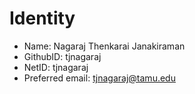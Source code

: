 # Identity

* Name: Nagaraj Thenkarai Janakiraman
* GithubID: tjnagaraj
* NetID: tjnagaraj
* Preferred email: tjnagaraj@tamu.edu
